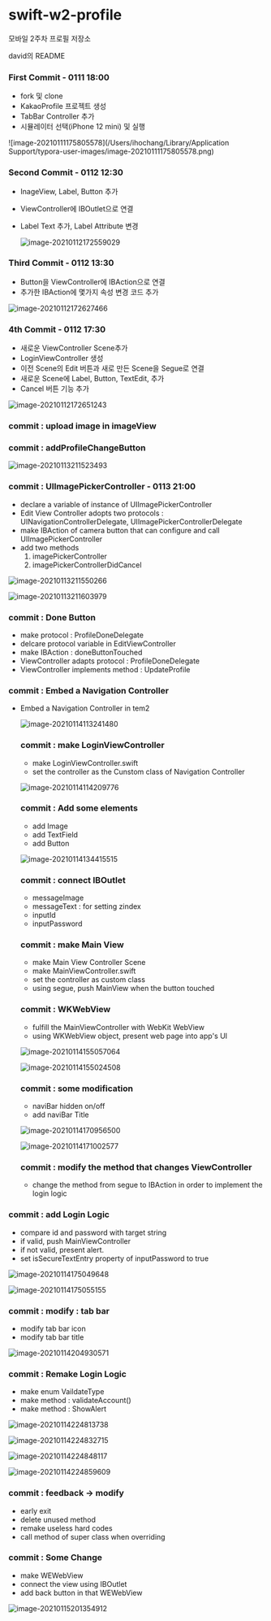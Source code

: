 # swift-w2-profile
모바일 2주차 프로필 저장소

david의 README

### First Commit - 0111 18:00

- fork 및 clone
- KakaoProfile 프로젝트 생성
- TabBar Controller 추가
- 시뮬레이터 선택(iPhone 12 mini) 및 실행

![image-20210111175805578](/Users/ihochang/Library/Application Support/typora-user-images/image-20210111175805578.png)



### Second Commit - 0112 12:30

- InageView, Label, Button 추가

- ViewController에 IBOutlet으로 연결

- Label Text 추가, Label Attribute 변경

  ![image-20210112172559029](README.assets/image-20210112172559029.png)

  


### Third Commit - 0112 13:30

- Button을 ViewController에 IBAction으로 연결
- 추가한 IBAction에 몇가지 속성 변경 코드 추가

![image-20210112172627466](README.assets/image-20210112172627466.png)

### 4th Commit - 0112 17:30

- 새로운 ViewController Scene추가
- LoginViewController 생성
- 이전 Scene의 Edit 버튼과 새로 만든 Scene을 Segue로 연결
- 새로운 Scene에 Label, Button, TextEdit, 추가
- Cancel 버튼 기능 추가

![image-20210112172651243](README.assets/image-20210112172651243.png)

### commit : upload image in imageView

### commit : addProfileChangeButton

![image-20210113211523493](README.assets/image-20210113211523493.png)

### commit : UIImagePickerController - 0113 21:00

- declare a variable of instance of UIImagePickerController
- Edit View Controller adopts two protocols : UINavigationControllerDelegate, UIImagePickerControllerDelegate
- make IBAction of camera button that can configure and call UIImagePickerController
- add two methods
  1. imagePickerController
  2. imagePickerControllerDidCancel

![image-20210113211550266](README.assets/image-20210113211550266.png)



![image-20210113211603979](README.assets/image-20210113211603979.png)

### commit : Done Button

- make protocol : ProfileDoneDelegate
- delcare protocol variable in EditViewController
- make IBAction : doneButtonTouched
- ViewController adapts protocol : ProfileDoneDelegate
- ViewController implements method : UpdateProfile

### commit : Embed a Navigation Controller

- Embed a Navigation Controller in tem2

  ![image-20210114113241480](README.assets/image-20210114113241480.png)

  ### commit : make LoginViewController
  
  - make LoginViewController.swift
  - set the controller as the Cunstom class of Navigation Controller
  
  ![image-20210114114209776](README.assets/image-20210114114209776.png)
  
  ### commit : Add some elements
  
  - add Image
  - add TextField
  - add Button
  
  ![image-20210114134415515](README.assets/image-20210114134415515.png)
  
  ### commit : connect IBOutlet
  
  - messageImage
  - messageText : for setting zindex
  - inputId
  - inputPassword
  
  ### commit : make Main View
  
  - make Main View Controller Scene
  - make MainViewController.swift
  - set the controller as custom class
  - using segue, push MainView when the button touched
  
  ### commit : WKWebView
  
  - fulfill the MainViewController with WebKit WebView
  - using WKWebView object, present web page into app's UI
  
  ![image-20210114155057064](README.assets/image-20210114155057064.png)
  
  ![image-20210114155024508](README.assets/image-20210114155024508.png)
  
  ### commit : some modification
  
  - naviBar hidden on/off
  - add naviBar Title
  
  ![image-20210114170956500](README.assets/image-20210114170956500.png)
  
  ![image-20210114171002577](README.assets/image-20210114171002577.png)
  
  ### commit : modify the method that changes ViewController
  
  - change the method from segue to IBAction in order to implement the login logic

### commit : add Login Logic

- compare id and password with target string
- if valid, push MainViewController
- if not valid, present alert.
- set isSecureTextEntry property of inputPassword to true

![image-20210114175049648](README.assets/image-20210114175049648.png)

![image-20210114175055155](README.assets/image-20210114175055155.png)

### commit : modify : tab bar

- modify tab bar icon
- modify tab bar title

![image-20210114204930571](README.assets/image-20210114204930571.png)

### commit : Remake Login Logic

- make enum VaildateType
- make method : validateAccount()
- make method : ShowAlert

![image-20210114224813738](README.assets/image-20210114224813738.png)

![image-20210114224832715](README.assets/image-20210114224832715.png)

![image-20210114224848117](README.assets/image-20210114224848117.png)

![image-20210114224859609](README.assets/image-20210114224859609.png)

### commit : feedback -> modify

- early exit
- delete unused method
- remake useless hard codes
- call method of super class when overriding

### commit : Some Change

- make WEWebView
- connect the view using IBOutlet
- add back button in that WEWebView

![image-20210115201354912](README.assets/image-20210115201354912.png)


